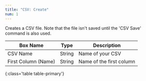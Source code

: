 ```yaml
---
title: "CSV: Create"
num: 1
---
```


Creates a CSV file. Note that the file isn't saved until the 'CSV Save' command is also used. 

| Box Name | Type | Description | 
|-------|--------|--------
|CSV Name|String|Name of your CSV
|First Column (Name)|String|Name of the first column
{:class='table table-primary'}









